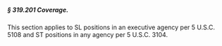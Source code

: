 ##### § 319.201 Coverage. #####

This section applies to SL positions in an executive agency per 5 U.S.C. 5108 and ST positions in any agency per 5 U.S.C. 3104.